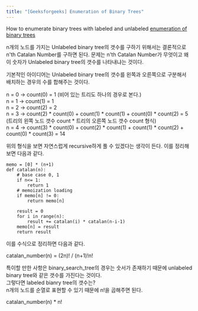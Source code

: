 ```yaml
---
title: "[Geeksforgeeks] Enumeration of Binary Trees"
---
```


How to enumerate binary trees with labeled and unlabeled [enumeration of binary trees](https://www.geeksforgeeks.org/enumeration-of-binary-trees/)

n개의 노드를 가지는 Unlabeled binary tree의 갯수를 구하기 위해서는 결론적으로 n'th Catalan Number를 구하면 된다. 문제는 n'th Catalan Number가 무엇이고 왜 이 숫자가 Unlabeled binary tree의 갯수를 나타내냐는 것이다.

기본적인 아이디어는 Unlabeled binary tree의 갯수를 왼쪽과 오른쪽으로 구분해서 배치하는 경우의 수를 합해주는 것이다.

n = 0 -> count(0) = 1 (비어 있는 트리도 하나의 경우로 본다.)  
n = 1 -> count(1) = 1  
n = 2 -> count(2) = 2  
n = 3 -> count(2) * count(0) + count(1) * count(1) + count(0) * count(2)  = 5  
    (트리의 왼쪽 노드 갯수 count * 트리의 오른쪽 노드 갯수 count 형식)  
n = 4 -> count(3) * count(0) + count(2) * count(1) + count(1) * count(2) + count(0) * count(3) = 14  

위의 형식을 보면 자연스럽게 recursive하게 풀 수 있겠다는 생각이 든다. 이를 정리해 보면 다음과 같다.

```
memo = [0] * (n+1)
def catalan(n):
    # base case 0, 1
    if n<= 1:
        return 1
    # memoization loading
    if memo[n] != 0:
        return memo[n]

    result = 0
    for i in range(n):
        result += catalan(i) * catalan(n-i-1)
    memo[n] = result
    return result
```

이를 수식으로 정리하면 다음과 같다.

catalan_number(n) = (2n)! / (n+1)!n!

특이할 만한 사항은 binary_search_tree의 경우는 숫서가 존재하기 때문에 unlabeled binary tree와 같은 갯수를 가진다는 것이다.  
그렇다면 labeled bianry tree의 갯수는?  
n개의 노드를 순열로 표현할 수 있기 때문에 n!을 곱해주면 된다.

catalan_number(n) * n!
